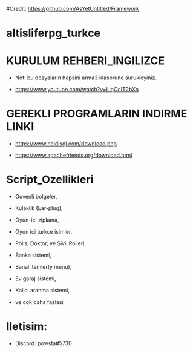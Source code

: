 #Credit: https://github.com/AsYetUntitled/Framework

# altisliferpg_turkce

# KURULUM REHBERI_INGILIZCE
- Not: bu dosyalarin hepsini arma3 klasorune surukleyiniz.

- https://www.youtube.com/watch?v=LlqOcIT2bXo
#
# GEREKLI PROGRAMLARIN INDIRME LINKI
- https://www.heidisql.com/download.php

- https://www.apachefriends.org/download.html
#
# Script_Ozellikleri
- Guvenli bolgeler, 

- Kulaklik (Ear-plug), 

- Oyun-ici ziplama, 

- Oyun ici turkce isimler, 

- Polis, Doktor, ve Sivil Rolleri, 

- Banka sistemi, 

- Sanal itemler(y menu), 

- Ev garaj sistemi, 

- Kalici aranma sistemi, 

- ve cok daha fazlasi 


# Iletisim:
- Discord: powsta#5730
